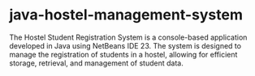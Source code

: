 # java-hostel-management-system
The Hostel Student Registration System is a console-based application developed in Java using NetBeans IDE 23. The system is designed to manage the registration of students in a hostel, allowing for efficient storage, retrieval, and management of student data.
